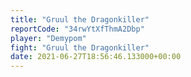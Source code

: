 ```yaml
---
title: "Gruul the Dragonkiller"
reportCode: "34rwYtXfThmA2Dbp"
player: "Demypom"
fight: "Gruul the Dragonkiller"
date: 2021-06-27T18:56:46.133000+00:00
---
```

